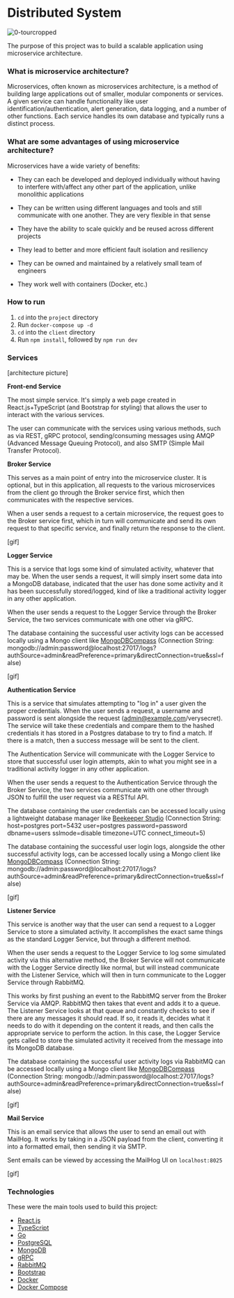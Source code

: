 # Distributed System

![0-tourcropped](https://github.com/jateen67/mlbstatsapi/assets/106696411/977db707-20b1-4ecb-a0b2-bd1042f838b5)

The purpose of this project was to build a scalable application using microservice architecture.

### What is microservice architecture?

Microservices, often known as microservices architecture, is a method of building large applications out of smaller, modular components or services. A given service can handle functionality like user identification/authentication, alert generation, data logging, and a number of other functions. Each service handles its own database and typically runs a distinct process.

### What are some advantages of using microservice architecture?

Microservices have a wide variety of benefits:

- They can each be developed and deployed individually without having to interfere with/affect any other part of the application, unlike monolithic applications

- They can be written using different languages and tools and still communicate with one another. They are very flexible in that sense

- They have the ability to scale quickly and be reused across different projects

- They lead to better and more efficient fault isolation and resiliency

- They can be owned and maintained by a relatively small team of engineers

- They work well with containers (Docker, etc.)

### How to run

1. `cd` into the `project` directory
2. Run `docker-compose up -d`
3. `cd` into the `client` directory
4. Run `npm install`, followed by `npm run dev`

### Services

[architecture picture]

**Front-end Service**

The most simple service. It's simply a web page created in React.js+TypeScript (and Bootstrap for styling) that allows the user to interact with the various services.

The user can communicate with the services using various methods, such as via REST, gRPC protocol, sending/consuming messages using AMQP (Advanced Message Queuing Protocol), and also SMTP (Simple Mail Transfer Protocol).

**Broker Service**

This serves as a main point of entry into the microservice cluster. It is optional, but in this application, all requests to the various microservices from the client go through the Broker service first, which then communicates with the respective services.

When a user sends a request to a certain microservice, the request goes to the Broker service first, which in turn will communicate and send its own request to that specific service, and finally return the response to the client.

[gif]

**Logger Service**

This is a service that logs some kind of simulated activity, whatever that may be. When the user sends a request, it will simply insert some data into a MongoDB database, indicated that the user has done some activity and it has been successfully stored/logged, kind of like a traditional activity logger in any other application.

When the user sends a request to the Logger Service through the Broker Service, the two services communicate with one other via gRPC.

The database containing the successful user activity logs can be accessed locally using a Mongo client like [MongoDBCompass](https://www.mongodb.com/products/compass) (Connection String: mongodb://admin:password@localhost:27017/logs?authSource=admin&readPreference=primary&directConnection=true&ssl=false)

[gif]

**Authentication Service**

This is a service that simulates attempting to "log in" a user given the proper credentials. When the user sends a request, a username and password is sent alongside the request (admin@example.com/verysecret). The service will take these credentials and compare them to the hashed credentials it has stored in a Postgres database to try to find a match. If there is a match, then a success message will be sent to the client.

The Authentication Service will communicate with the Logger Service to store that successful user login attempts, akin to what you might see in a traditional activity logger in any other application.

When the user sends a request to the Authentication Service through the Broker Service, the two services communicate with one other through JSON to fulfill the user request via a RESTful API.

The database containing the user credentials can be accessed locally using a lightweight database manager like [Beekeeper Studio](https://www.beekeeperstudio.io/) (Connection String: host=postgres port=5432 user=postgres password=password dbname=users sslmode=disable timezone=UTC connect_timeout=5)

The database containing the successful user login logs, alongside the other successful activity logs, can be accessed locally using a Mongo client like [MongoDBCompass](https://www.mongodb.com/products/compass) (Connection String: mongodb://admin:password@localhost:27017/logs?authSource=admin&readPreference=primary&directConnection=true&ssl=false)

[gif]

**Listener Service**

This service is another way that the user can send a request to a Logger Service to store a simulated activity. It accomplishes the exact same things as the standard Logger Service, but through a different method.

When the user sends a request to the Logger Service to log some simulated activity via this alternative method, the Broker Service will not communicate with the Logger Service directly like normal, but will instead communicate with the Listener Service, which will then in turn communicate to the Logger Service through RabbitMQ.

This works by first pushing an event to the RabbitMQ server from the Broker Service via AMQP. RabbitMQ then takes that event and adds it to a queue. The Listener Service looks at that queue and constantly checks to see if there are any messages it should read. If so, it reads it, decides what it needs to do with it depending on the content it reads, and then calls the appropriate service to perform the action. In this case, the Logger Service gets called to store the simulated activity it received from the message into its MongoDB database.

The database containing the successful user activity logs via RabbitMQ can be accessed locally using a Mongo client like [MongoDBCompass](https://www.mongodb.com/products/compass) (Connection String: mongodb://admin:password@localhost:27017/logs?authSource=admin&readPreference=primary&directConnection=true&ssl=false)

[gif]

**Mail Service**

This is an email service that allows the user to send an email out with MailHog. It works by taking in a JSON payload from the client, converting it into a formatted email, then sending it via SMTP.

Sent emails can be viewed by accessing the MailHog UI on `localhost:8025`

[gif]

### Technologies

These were the main tools used to build this project:

- [React.js](https://react.dev/)
- [TypeScript](https://www.typescriptlang.org/)
- [Go](https://go.dev/)
- [PostgreSQL](https://www.postgresql.org/)
- [MongoDB](https://www.mongodb.com/)
- [gRPC](https://grpc.io/)
- [RabbitMQ](https://www.rabbitmq.com/)
- [Bootstrap](https://getbootstrap.com/)
- [Docker](https://www.docker.com/)
- [Docker Compose](https://docs.docker.com/compose/)
